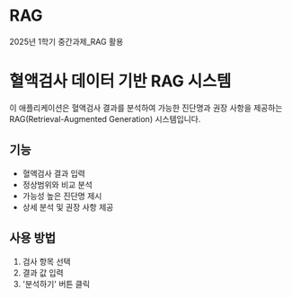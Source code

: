 # RAG
2025년 1학기 중간과제_RAG 활용
# 혈액검사 데이터 기반 RAG 시스템

이 애플리케이션은 혈액검사 결과를 분석하여 가능한 진단명과 권장 사항을 제공하는 RAG(Retrieval-Augmented Generation) 시스템입니다.

## 기능
- 혈액검사 결과 입력
- 정상범위와 비교 분석
- 가능성 높은 진단명 제시
- 상세 분석 및 권장 사항 제공

## 사용 방법
1. 검사 항목 선택
2. 결과 값 입력
3. '분석하기' 버튼 클릭
